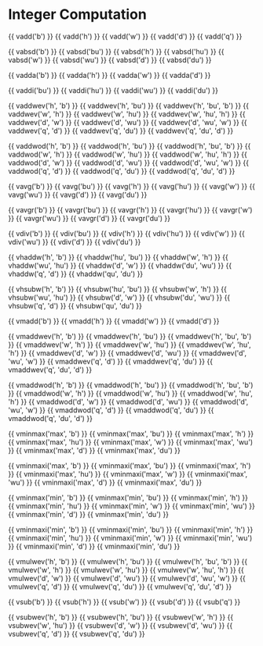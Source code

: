 # Integer Computation

{{ vadd('b') }}
{{ vadd('h') }}
{{ vadd('w') }}
{{ vadd('d') }}
{{ vadd('q') }}

{{ vabsd('b') }}
{{ vabsd('bu') }}
{{ vabsd('h') }}
{{ vabsd('hu') }}
{{ vabsd('w') }}
{{ vabsd('wu') }}
{{ vabsd('d') }}
{{ vabsd('du') }}

{{ vadda('b') }}
{{ vadda('h') }}
{{ vadda('w') }}
{{ vadda('d') }}

{{ vaddi('bu') }}
{{ vaddi('hu') }}
{{ vaddi('wu') }}
{{ vaddi('du') }}

{{ vaddwev('h', 'b') }}
{{ vaddwev('h', 'bu') }}
{{ vaddwev('h', 'bu', 'b') }}
{{ vaddwev('w', 'h') }}
{{ vaddwev('w', 'hu') }}
{{ vaddwev('w', 'hu', 'h') }}
{{ vaddwev('d', 'w') }}
{{ vaddwev('d', 'wu') }}
{{ vaddwev('d', 'wu', 'w') }}
{{ vaddwev('q', 'd') }}
{{ vaddwev('q', 'du') }}
{{ vaddwev('q', 'du', 'd') }}

{{ vaddwod('h', 'b') }}
{{ vaddwod('h', 'bu') }}
{{ vaddwod('h', 'bu', 'b') }}
{{ vaddwod('w', 'h') }}
{{ vaddwod('w', 'hu') }}
{{ vaddwod('w', 'hu', 'h') }}
{{ vaddwod('d', 'w') }}
{{ vaddwod('d', 'wu') }}
{{ vaddwod('d', 'wu', 'w') }}
{{ vaddwod('q', 'd') }}
{{ vaddwod('q', 'du') }}
{{ vaddwod('q', 'du', 'd') }}

{{ vavg('b') }}
{{ vavg('bu') }}
{{ vavg('h') }}
{{ vavg('hu') }}
{{ vavg('w') }}
{{ vavg('wu') }}
{{ vavg('d') }}
{{ vavg('du') }}

{{ vavgr('b') }}
{{ vavgr('bu') }}
{{ vavgr('h') }}
{{ vavgr('hu') }}
{{ vavgr('w') }}
{{ vavgr('wu') }}
{{ vavgr('d') }}
{{ vavgr('du') }}

{{ vdiv('b') }}
{{ vdiv('bu') }}
{{ vdiv('h') }}
{{ vdiv('hu') }}
{{ vdiv('w') }}
{{ vdiv('wu') }}
{{ vdiv('d') }}
{{ vdiv('du') }}

{{ vhaddw('h', 'b') }}
{{ vhaddw('hu', 'bu') }}
{{ vhaddw('w', 'h') }}
{{ vhaddw('wu', 'hu') }}
{{ vhaddw('d', 'w') }}
{{ vhaddw('du', 'wu') }}
{{ vhaddw('q', 'd') }}
{{ vhaddw('qu', 'du') }}

{{ vhsubw('h', 'b') }}
{{ vhsubw('hu', 'bu') }}
{{ vhsubw('w', 'h') }}
{{ vhsubw('wu', 'hu') }}
{{ vhsubw('d', 'w') }}
{{ vhsubw('du', 'wu') }}
{{ vhsubw('q', 'd') }}
{{ vhsubw('qu', 'du') }}

{{ vmadd('b') }}
{{ vmadd('h') }}
{{ vmadd('w') }}
{{ vmadd('d') }}

{{ vmaddwev('h', 'b') }}
{{ vmaddwev('h', 'bu') }}
{{ vmaddwev('h', 'bu', 'b') }}
{{ vmaddwev('w', 'h') }}
{{ vmaddwev('w', 'hu') }}
{{ vmaddwev('w', 'hu', 'h') }}
{{ vmaddwev('d', 'w') }}
{{ vmaddwev('d', 'wu') }}
{{ vmaddwev('d', 'wu', 'w') }}
{{ vmaddwev('q', 'd') }}
{{ vmaddwev('q', 'du') }}
{{ vmaddwev('q', 'du', 'd') }}

{{ vmaddwod('h', 'b') }}
{{ vmaddwod('h', 'bu') }}
{{ vmaddwod('h', 'bu', 'b') }}
{{ vmaddwod('w', 'h') }}
{{ vmaddwod('w', 'hu') }}
{{ vmaddwod('w', 'hu', 'h') }}
{{ vmaddwod('d', 'w') }}
{{ vmaddwod('d', 'wu') }}
{{ vmaddwod('d', 'wu', 'w') }}
{{ vmaddwod('q', 'd') }}
{{ vmaddwod('q', 'du') }}
{{ vmaddwod('q', 'du', 'd') }}

{{ vminmax('max', 'b') }}
{{ vminmax('max', 'bu') }}
{{ vminmax('max', 'h') }}
{{ vminmax('max', 'hu') }}
{{ vminmax('max', 'w') }}
{{ vminmax('max', 'wu') }}
{{ vminmax('max', 'd') }}
{{ vminmax('max', 'du') }}

{{ vminmaxi('max', 'b') }}
{{ vminmaxi('max', 'bu') }}
{{ vminmaxi('max', 'h') }}
{{ vminmaxi('max', 'hu') }}
{{ vminmaxi('max', 'w') }}
{{ vminmaxi('max', 'wu') }}
{{ vminmaxi('max', 'd') }}
{{ vminmaxi('max', 'du') }}

{{ vminmax('min', 'b') }}
{{ vminmax('min', 'bu') }}
{{ vminmax('min', 'h') }}
{{ vminmax('min', 'hu') }}
{{ vminmax('min', 'w') }}
{{ vminmax('min', 'wu') }}
{{ vminmax('min', 'd') }}
{{ vminmax('min', 'du') }}

{{ vminmaxi('min', 'b') }}
{{ vminmaxi('min', 'bu') }}
{{ vminmaxi('min', 'h') }}
{{ vminmaxi('min', 'hu') }}
{{ vminmaxi('min', 'w') }}
{{ vminmaxi('min', 'wu') }}
{{ vminmaxi('min', 'd') }}
{{ vminmaxi('min', 'du') }}

{{ vmulwev('h', 'b') }}
{{ vmulwev('h', 'bu') }}
{{ vmulwev('h', 'bu', 'b') }}
{{ vmulwev('w', 'h') }}
{{ vmulwev('w', 'hu') }}
{{ vmulwev('w', 'hu', 'h') }}
{{ vmulwev('d', 'w') }}
{{ vmulwev('d', 'wu') }}
{{ vmulwev('d', 'wu', 'w') }}
{{ vmulwev('q', 'd') }}
{{ vmulwev('q', 'du') }}
{{ vmulwev('q', 'du', 'd') }}

{{ vsub('b') }}
{{ vsub('h') }}
{{ vsub('w') }}
{{ vsub('d') }}
{{ vsub('q') }}


{{ vsubwev('h', 'b') }}
{{ vsubwev('h', 'bu') }}
{{ vsubwev('w', 'h') }}
{{ vsubwev('w', 'hu') }}
{{ vsubwev('d', 'w') }}
{{ vsubwev('d', 'wu') }}
{{ vsubwev('q', 'd') }}
{{ vsubwev('q', 'du') }}
